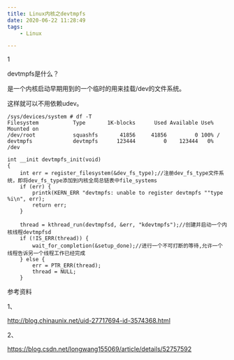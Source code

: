 ```yaml
---
title: Linux内核之devtmpfs
date: 2020-06-22 11:28:49
tags:
	- Linux

---
```


1

devtmpfs是什么？

是一个内核启动早期用到的一个临时的用来挂载/dev的文件系统。

这样就可以不用依赖udev。

```
/sys/devices/system # df -T
Filesystem           Type       1K-blocks      Used Available Use% Mounted on
/dev/root            squashfs       41856     41856         0 100% /
devtmpfs             devtmpfs      123444         0    123444   0% /dev
```



```
int __init devtmpfs_init(void)
{
    int err = register_filesystem(&dev_fs_type);//注册dev_fs_type文件系统，即将dev_fs_type添加到内核全局总链表中file_systems
    if (err) {
        printk(KERN_ERR "devtmpfs: unable to register devtmpfs ""type %i\n", err);
        return err;
    }
    
    thread = kthread_run(devtmpfsd, &err, "kdevtmpfs");//创建并启动一个内核线程devtmpfsd
    if (!IS_ERR(thread)) {
        wait_for_completion(&setup_done);//进行一个不可打断的等待,允许一个线程告诉另一个线程工作已经完成
    } else {
        err = PTR_ERR(thread);
        thread = NULL;
    }
```



参考资料

1、

http://blog.chinaunix.net/uid-27717694-id-3574368.html

2、

https://blog.csdn.net/longwang155069/article/details/52757592